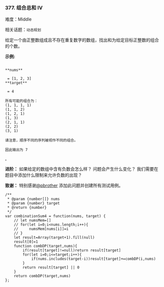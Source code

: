 ### 377. 组合总和 Ⅳ

难度：Middle

相关话题：`动态规划`

给定一个由正整数组成且不存在重复数字的数组，找出和为给定目标正整数的组合的个数。



**示例:** 





```

**nums**

 = [1, 2, 3]
**target**

 = 4

所有可能的组合为：
(1, 1, 1, 1)
(1, 1, 2)
(1, 2, 1)
(1, 3)
(2, 1, 1)
(2, 2)
(3, 1)

请注意，顺序不同的序列被视作不同的组合。

因此输出为 7

。

```


**进阶：** 
如果给定的数组中含有负数会怎么样？
问题会产生什么变化？
我们需要在题目中添加什么限制来允许负数的出现？



**致谢：** 
特别感谢[@pbrother](https://leetcode.com/pbrother/)
添加此问题并创建所有测试用例。




```
/**
 * @param {number[]} nums
 * @param {number} target
 * @return {number}
 */
var combinationSum4 = function(nums, target) {
    // let numsMem=[]
    // for(let i=0;i<nums.length;i++){
    //     numsMem[nums[i]]=i
    // }
    let result=Array(target+1).fill(null)
    result[0]=1
    function combDP(target,nums){
        if(result[target]!=null)return result[target]
        for(let i=0;i<=target;i++){
            if(nums.includes(target-i))result[target]+=combDP(i,nums)
        }
        return result[target] || 0
    }
    return combDP(target,nums)
};



```

